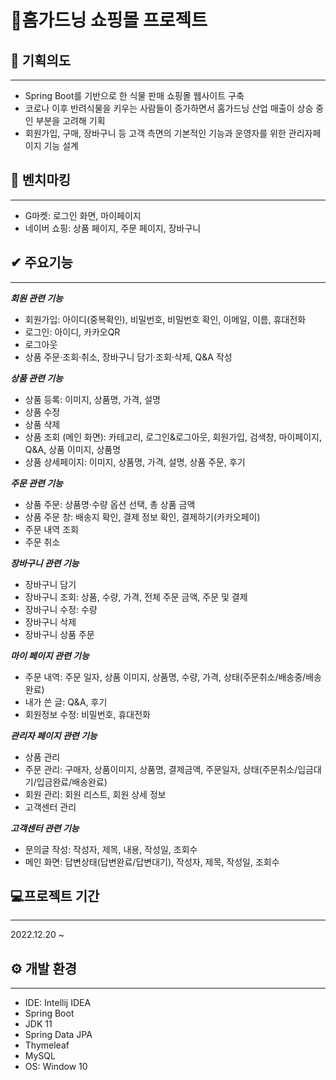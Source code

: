 # 🌵홈가드닝 쇼핑몰 프로젝트



## 💭 기획의도
___
- Spring Boot를 기반으로 한 식물 판매 쇼핑몰 웹사이트 구축
- 코로나 이후 반려식물을 키우는 사람들이 증가하면서 홈가드닝 산업 매출이 상승 중인 부분을 고려해 기획
- 회원가입, 구매, 장바구니 등 고객 측면의 기본적인 기능과 운영자를 위한 관리자페이지 기능 설계

## 🎯 벤치마킹
___
- G마켓: 로그인 화면, 마이페이지
- 네이버 쇼핑: 상품 페이지, 주문 페이지, 장바구니

## ✔ 주요기능
___
***회원 관련 기능***
- 회원가입: 아이디(중복확인), 비밀번호, 비밀번호 확인, 이메일, 이름, 휴대전화
- 로그인: 아이디, 카카오QR
- 로그아웃
- 상품 주문·조회·취소, 장바구니 담기·조회·삭제, Q&A 작성

***상품 관련 기능***
- 상품 등록: 이미지, 상품명, 가격, 설명
- 상품 수정
- 상품 삭제
- 상품 조회 (메인 화면): 카테고리, 로그인&로그아웃, 회원가입, 검색창, 마이페이지, Q&A, 상품 이미지, 상품명
- 상품 상세페이지: 이미지, 상품명, 가격, 설명, 상품 주문, 후기

***주문 관련 기능***
- 상품 주문: 상품명·수량 옵션 선택, 총 상품 금액
- 상품 주문 창: 배송지 확인, 결제 정보 확인, 결제하기(카카오페이)
- 주문 내역 조회
- 주문 취소

***장바구니 관련 기능***
- 장바구니 담기
- 장바구니 조회: 상품, 수량, 가격, 전체 주문 금액, 주문 및 결제
- 장바구니 수정: 수량
- 장바구니 삭제
- 장바구니 상품 주문

***마이 페이지 관련 기능***
- 주문 내역: 주문 일자, 상품 이미지, 상품명, 수량, 가격, 상태(주문취소/배송중/배송완료)
- 내가 쓴 글: Q&A, 후기
- 회원정보 수정: 비밀번호, 휴대전화

***관리자 페이지 관련 기능***
- 상품 관리
- 주문 관리: 구매자, 상품이미지, 상품명, 결제금액, 주문일자, 상태(주문취소/입금대기/입금완료/배송완료)
- 회원 관리: 회원 리스트, 회원 상세 정보
- 고객센터 관리

***고객센터 관련 기능***
- 문의글 작성: 작성자, 제목, 내용, 작성일, 조회수
- 메인 화면: 답변상태(답변완료/답변대기), 작성자, 제목, 작성일, 조회수

## 💻프로젝트 기간
___
2022.12.20 ~

 ## ⚙ 개발 환경
___

- IDE: Intellij IDEA 
- Spring Boot
- JDK 11
- Spring Data JPA
- Thymeleaf
- MySQL 
- OS: Window 10
